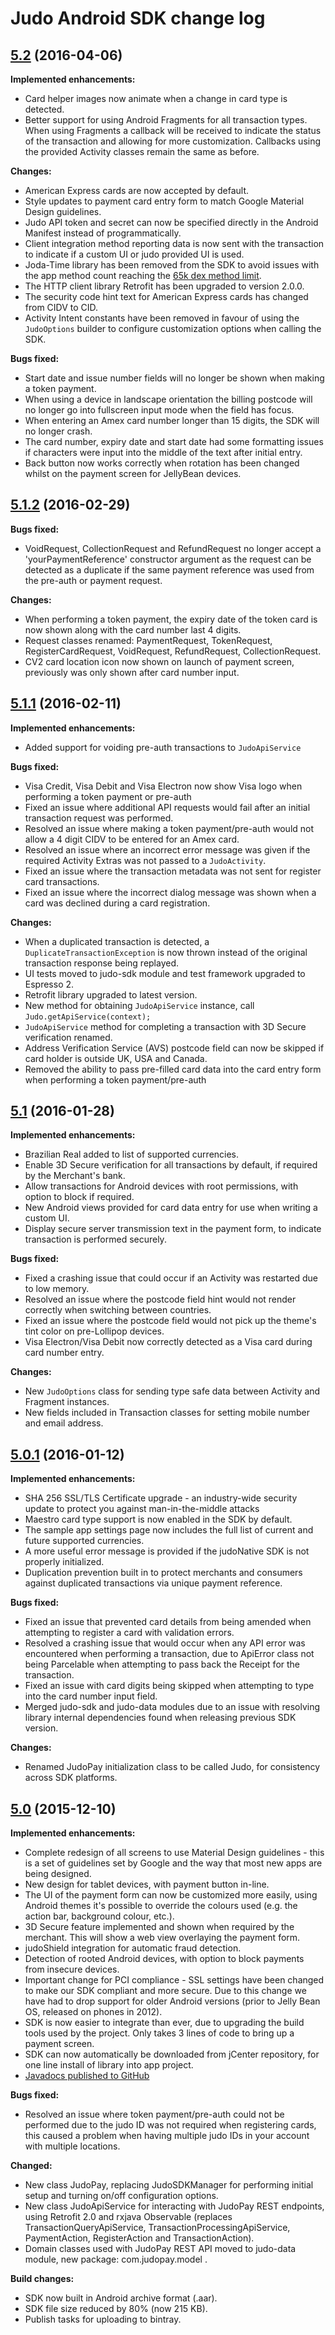 # Judo Android SDK change log

## [5.2](https://github.com/judopay/Judo-Android/tree/5.2) (2016-04-06)
 
**Implemented enhancements:**
 - Card helper images now animate when a change in card type is detected.
 - Better support for using Android Fragments for all transaction types. When using Fragments a callback will be received to indicate the status of the transaction and allowing for more customization. Callbacks using the provided Activity classes remain the same as before.

**Changes:**
 - American Express cards are now accepted by default.
 - Style updates to payment card entry form to match Google Material Design guidelines.
 - Judo API token and secret can now be specified directly in the Android Manifest instead of programmatically.
 - Client integration method reporting data is now sent with the transaction to indicate if a custom UI or judo provided UI is used.
 - Joda-Time library has been removed from the SDK to avoid issues with the app method count reaching the [65k dex method limit](http://developer.android.com/tools/building/multidex.html).
 - The HTTP client library Retrofit has been upgraded to version 2.0.0.
 - The security code hint text for American Express cards has changed from CIDV to CID.
 - Activity Intent constants have been removed in favour of using the ```JudoOptions``` builder to configure customization options when calling the SDK.

**Bugs fixed:**
- Start date and issue number fields will no longer be shown when making a token payment.
- When using a device in landscape orientation the billing postcode will no longer go into fullscreen input mode when the field has focus.
- When entering an Amex card number longer than 15 digits, the SDK will no longer crash.
- The card number, expiry date and start date had some formatting issues if characters were input into the middle of the text after initial entry.
- Back button now works correctly when rotation has been changed whilst on the payment screen for JellyBean devices.

## [5.1.2](https://github.com/judopay/Judo-Android/tree/5.1.2) (2016-02-29)

**Bugs fixed:**
 - VoidRequest, CollectionRequest and RefundRequest no longer accept a 'yourPaymentReference' constructor argument as the request can be detected as a duplicate if the same payment reference was used from the pre-auth or payment request.

**Changes:**
- When performing a token payment, the expiry date of the token card is now shown along with the card number last 4 digits.
- Request classes renamed: PaymentRequest, TokenRequest, RegisterCardRequest, VoidRequest, RefundRequest, CollectionRequest.
- CV2 card location icon now shown on launch of payment screen, previously was only shown after card number input.

## [5.1.1](https://github.com/judopay/Judo-Android/tree/5.1.1) (2016-02-11)

**Implemented enhancements:**
- Added support for voiding pre-auth transactions to ```JudoApiService```

**Bugs fixed:**
- Visa Credit, Visa Debit and Visa Electron now show Visa logo when performing a token payment or pre-auth
- Fixed an issue where additional API requests would fail after an initial transaction request was performed.
- Resolved an issue where making a token payment/pre-auth would not allow a 4 digit CIDV to be entered for an Amex card.
- Resolved an issue where an incorrect error message was given if the required Activity Extras was not passed to a ```JudoActivity```.
- Fixed an issue where the transaction metadata was not sent for register card transactions.
- Fixed an issue where the incorrect dialog message was shown when a card was declined during a card registration.

**Changes:**
- When a duplicated transaction is detected, a ```DuplicateTransactionException``` is now thrown instead of the original transaction response being replayed.
- UI tests moved to judo-sdk module and test framework upgraded to Espresso 2.
- Retrofit library upgraded to latest version.
- New method for obtaining ```JudoApiService``` instance, call ```Judo.getApiService(context);```
- ```JudoApiService``` method for completing a transaction with 3D Secure verification renamed.
- Address Verification Service (AVS) postcode field can now be skipped if card holder is outside UK, USA and Canada.  
- Removed the ability to pass pre-filled card data into the card entry form when performing a token payment/pre-auth

## [5.1](https://github.com/judopay/Judo-Android/tree/5.1) (2016-01-28)

**Implemented enhancements:**
- Brazilian Real added to list of supported currencies.
- Enable 3D Secure verification for all transactions by default, if required by the Merchant's bank.
- Allow transactions for Android devices with root permissions, with option to block if required.
- New Android views provided for card data entry for use when writing a custom UI.
- Display secure server transmission text in the payment form, to indicate transaction is performed securely.

**Bugs fixed:**
- Fixed a crashing issue that could occur if an Activity was restarted due to low memory.
- Resolved an issue where the postcode field hint would not render correctly when switching between countries.
- Fixed an issue where the postcode field would not pick up the theme's tint color on pre-Lollipop devices.
- Visa Electron/Visa Debit now correctly detected as a Visa card during card number entry.

**Changes:**
- New ```JudoOptions``` class for sending type safe data between Activity and Fragment instances.
- New fields included in Transaction classes for setting mobile number and email address.

## [5.0.1](https://github.com/judopay/Judo-Android/tree/5.0.1) (2016-01-12)

**Implemented enhancements:**
- SHA 256 SSL/TLS Certificate upgrade - an industry-wide security update to protect you against man-in-the-middle attacks
- Maestro card type support is now enabled in the SDK by default.
- The sample app settings page now includes the full list of current and future supported currencies.
- A more useful error message is provided if the judoNative SDK is not properly initialized.
- Duplication prevention built in to protect merchants and consumers against duplicated transactions via unique payment reference.

**Bugs fixed:**
- Fixed an issue that prevented card details from being amended when attempting to register a card with validation errors.
- Resolved a crashing issue that would occur when any API error was encountered when performing a transaction, due to ApiError class not being Parcelable when attempting to pass back the Receipt for the transaction.
- Fixed an issue with card digits being skipped when attempting to type into the card number input field.
- Merged judo-sdk and judo-data modules due to an issue with resolving library internal dependencies found when releasing previous SDK version.

**Changes:**
- Renamed JudoPay initialization class to be called Judo, for consistency across SDK platforms.

## [5.0](https://github.com/judopay/Judo-Android/tree/5.0) (2015-12-10)

**Implemented enhancements:**
- Complete redesign of all screens to use Material Design guidelines - this is a set of guidelines set by Google and the way that most new apps are being designed.
- New design for tablet devices, with payment button in-line.
- The UI of the payment form can now be customized more easily, using Android themes it's possible to override the colours used (e.g. the action bar, background colour, etc.).
- 3D Secure feature implemented and shown when required by the merchant. This will show a web view overlaying the payment form.
- judoShield integration for automatic fraud detection.
- Detection of rooted Android devices, with option to block payments from insecure devices.
- Important change for PCI compliance - SSL settings have been changed to make our SDK compliant and more secure. Due to this change we have had to drop support for older Android versions (prior to Jelly Bean OS, released on phones in 2012).
- SDK is now easier to integrate than ever, due to upgrading the build tools used by the project. Only takes 3 lines of code to bring up a payment screen.
- SDK can now automatically be downloaded from jCenter repository, for one line install of library into app project.
- [Javadocs published to GitHub](http://judopay.github.io/Judo-Android/)

**Bugs fixed:**
- Resolved an issue where token payment/pre-auth could not be performed due to the judo ID was not required when registering cards, this caused a problem when having multiple judo IDs in your account with multiple locations.

**Changed:**
- New class JudoPay, replacing JudoSDKManager for performing initial setup and turning on/off configuration options.
- New class JudoApiService for interacting with JudoPay REST endpoints, using Retrofit 2.0 and rxjava Observable (replaces TransactionQueryApiService, TransactionProcessingApiService, PaymentAction, RegisterAction and TransactionAction).
- Domain classes used with JudoPay REST API moved to judo-data module, new package: com.judopay.model .

**Build changes:**
- SDK now built in Android archive format (.aar).
- SDK file size reduced by 80% (now 215 KB).
- Publish tasks for uploading to bintray.
